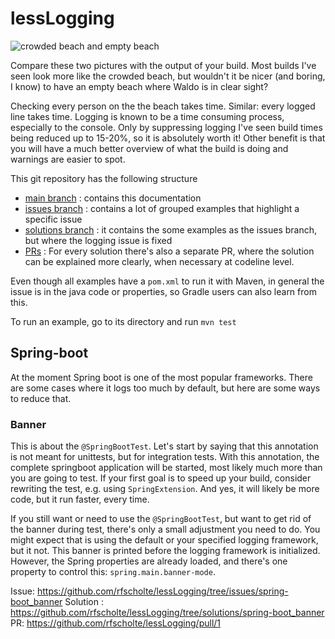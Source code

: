 # lessLogging

![crowded beach and empty beach](assets/images/beaches.jpg)

Compare these two pictures with the output of your build. Most builds I've seen look more like the crowded beach, but wouldn't it be nicer (and boring, I know) to have an empty beach where Waldo is in clear sight?

Checking every person on the the beach takes time. Similar: every logged line takes time. Logging is known to be a time consuming process, especially to the console.
Only by suppressing logging I've seen build times being reduced up to 15-20%, so it is absolutely worth it!
Other benefit is that you will have a much better overview of what the build is doing and warnings are easier to spot.

This git repository has the following structure

- [main branch][1]      : contains this documentation
- [issues branch][2]    : contains a lot of grouped examples that highlight a specific issue
- [solutions branch][3] : it contains the some examples as the issues branch, but where the logging issue is fixed
- [PRs][4]              : For every solution there's also a separate PR, where the solution can be explained more clearly, when necessary at codeline level.

Even though all examples have a `pom.xml` to run it with Maven, in general the issue is in the java code or properties, so Gradle users can also learn from this.

To run an example, go to its directory and run `mvn test` 

[1]: https://github.com/rfscholte/lessLogging
[2]: https://github.com/rfscholte/lessLogging/tree/issues
[3]: https://github.com/rfscholte/lessLogging/tree/solutions
[4]: https://github.com/rfscholte/lessLogging/pulls?q=is%3Apr+is%3Asolution

## Spring-boot

At the moment Spring boot is one of the most popular frameworks. There are some cases where it logs too much by default, but here are some ways to reduce that.

### Banner

This is about the `@SpringBootTest`. Let's start by saying that this annotation is not meant for unittests, but for integration tests.
With this annotation, the complete springboot application will be started, most likely much more than you are going to test.
If your first goal is to speed up your build, consider rewriting the test, e.g. using `SpringExtension`. And yes, it will likely be more code, but it run faster, every time.

If you still want or need to use the `@SpringBootTest`, but want to get rid of the banner during test, there's only a small adjustment you need to do.
You might expect that is using the default or your specified logging framework, but it not. This banner is printed before the logging framework is initialized.
However, the Spring properties are already loaded, and there's one property to control this: `spring.main.banner-mode`.

Issue: https://github.com/rfscholte/lessLogging/tree/issues/spring-boot_banner
Solution : https://github.com/rfscholte/lessLogging/tree/solutions/spring-boot_banner
PR: https://github.com/rfscholte/lessLogging/pull/1
